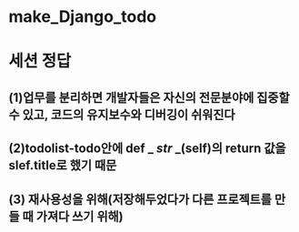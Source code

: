 # make_Django_todo
# 세션 정답
## (1)업무를 분리하면 개발자들은 자신의 전문분야에 집중할 수 있고, 코드의 유지보수와 디버깅이 쉬워진다
## (2)todolist-todo안에 def _ _str_ _(self)의 return 값을 slef.title로 했기 때문
## (3) 재사용성을 위해(저장해두었다가 다른 프로젝트를 만들 때 가져다 쓰기 위해)
